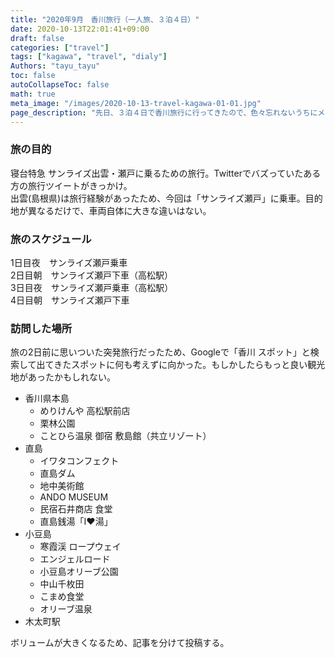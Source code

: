 ```yaml
---
title: "2020年9月　香川旅行（一人旅、３泊４日）"
date: 2020-10-13T22:01:41+09:00
draft: false
categories: ["travel"]
tags: ["kagawa", "travel", "dialy"]
Authors: "tayu_tayu"
toc: false
autoCollapseToc: false
math: true
meta_image: "/images/2020-10-13-travel-kagawa-01-01.jpg"
page_description: "先日、３泊４日で香川旅行に行ってきたので、色々忘れないうちにメモに残す。"
---
```


### 旅の目的

寝台特急 サンライズ出雲・瀬戸に乗るための旅行。Twitterでバズっていたある方の旅行ツイートがきっかけ。  
出雲(島根県)は旅行経験があったため、今回は「サンライズ瀬戸」に乗車。目的地が異なるだけで、車両自体に大きな違いはない。

### 旅のスケジュール

1日目夜　サンライズ瀬戸乗車  
2日目朝　サンライズ瀬戸下車（高松駅）  
3日目夜　サンライズ瀬戸乗車（高松駅）  
4日目朝　サンライズ瀬戸下車  

### 訪問した場所

旅の2日前に思いついた突発旅行だったため、Googleで「香川 スポット」と検索して出てきたスポットに何も考えずに向かった。もしかしたらもっと良い観光地があったかもしれない。

- 香川県本島
  - めりけんや 高松駅前店
  - 栗林公園
  - ことひら温泉 御宿 敷島館（共立リゾート）
- 直島
  - イワタコンフェクト
  - 直島ダム
  - 地中美術館
  - ANDO MUSEUM
  - 民宿石井商店 食堂
  - 直島銭湯「I♥︎湯」
- 小豆島
  - 寒霞渓 ロープウェイ
  - エンジェルロード
  - 小豆島オリーブ公園
  - 中山千枚田
  - こまめ食堂
  - オリーブ温泉
- 木太町駅

ボリュームが大きくなるため、記事を分けて投稿する。
